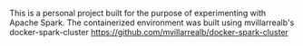 This is a personal project built for the purpose of experimenting with Apache Spark.
The containerized environment was built using mvillarrealb's docker-spark-cluster
https://github.com/mvillarrealb/docker-spark-cluster

